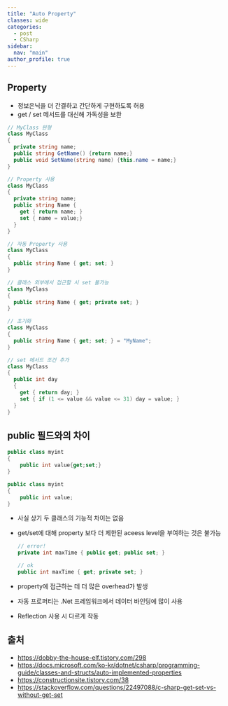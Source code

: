 ```yaml
---
title: "Auto Property"
classes: wide
categories: 
  - post
  - CSharp
sidebar:
  nav: "main"
author_profile: true
---
```

   
## Property
* 정보은닉을 더 간결하고 간단하게 구현하도록 허용
* get / set 메서드를 대신해 가독성을 보완

```csharp
// MyClass 원형
class MyClass
{
  private string name;
  public string GetName() {return name;}
  public void SetName(string name) {this.name = name;}
}

// Property 사용
class MyClass
{
  private string name;
  public string Name {
    get { return name; }
    set { name = value;}
  }
}

// 자동 Property 사용
class MyClass
{
  public string Name { get; set; }
}

// 클래스 외부에서 접근할 시 set 불가능
class MyClass
{
  public string Name { get; private set; }
}

// 초기화
class MyClass
{
  public string Name { get; set; } = "MyName";
}

// set 메서드 조건 추가
class MyClass
{
  public int day
  {
    get { return day; }
    set { if (1 <= value && value <= 31) day = value; }
  }
}
```
  
## public 필드와의 차이

```csharp
public class myint
{
    public int value{get;set;}
}

public class myint
{
    public int value;
}
```
* 사실 상기 두 클래스의 기능적 차이는 없음
* get/set에 대해 property 보다 더 제한된 aceess level을 부여하는 것은 불가능

  ```csharp
  // error!
  private int maxTime { public get; public set; }

  // ok
  public int maxTime { get; private set; }
  ```

* property에 접근하는 데 더 많은 overhead가 발생
* 자동 프로퍼티는 .Net 프레임워크에서 데이터 바인딩에 많이 사용
* Reflection 사용 시 다르게 작동

## 출처
* <https://dobby-the-house-elf.tistory.com/298>
* <https://docs.microsoft.com/ko-kr/dotnet/csharp/programming-guide/classes-and-structs/auto-implemented-properties>
* <https://constructionsite.tistory.com/38>
* <https://stackoverflow.com/questions/22497088/c-sharp-get-set-vs-without-get-set>